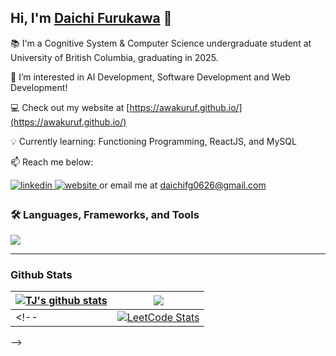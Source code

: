 ## Hi, I'm [Daichi Furukawa](https://awakuruf.github.io/) 👋

📚 I'm a Cognitive System & Computer Science undergraduate student at University of British Columbia, graduating in 2025.

👀 I’m interested in AI Development, Software Development and Web Development!

💻 Check out my website at [https://awakuruf.github.io/](https://awakuruf.github.io/)

💡 Currently learning: Functioning Programming, ReactJS, and MySQL

📫 Reach me below:
<div align="left">
<a href="https://www.linkedin.com/in/daichi-furukawa-588677233/" target="_blank">
  <img src=https://img.shields.io/badge/linkedin-%231E77B5.svg?&style=for-the-badge&logo=linkedin&logoColor=white alt=linkedin style="margin-bottom: 5px;" />
</a>
<a href="https://awakuruf.github.io/" target="_blank">
  <img src=https://img.shields.io/badge/website-000000?style=for-the-badge&logo=About.me&logoColor=white alt=website style="margin-bottom: 5px;" />
</a> or email me at <a href="mailto:daichifg0626@gmail.com" target="_blank">daichifg0626@gmail.com</a>

### :hammer_and_wrench: Languages, Frameworks, and Tools
  <a href="https://skillicons.dev">
    <img src="https://skillicons.dev/icons?i=scala,py,cpp,js,ts,html,css,react,materialui,nodejs,mysql,git&theme=light" />
  </a>

<!-- ---  -->
<!-- ### :hammer_and_wrench: Frameworks and Tools : -->

<!-- </div>
  <a href="https://skillicons.dev">
    <img src="https://skillicons.dev/icons?i=react,redux,materialui,nodejs,mysql,gcp,git&theme=light" />
  </a>   -->
  
<!-- ## Tools and Technologies
  
 <p align="center">
  <a href="https://skillicons.dev">
    <img src="https://skillicons.dev/icons?i=mysql,gcp,git&theme=light" />
  </a>
</p> -->

---
### Github Stats  
| <a href="https://github.com/Awakuruf"><img align="center" src="https://github-readme-stats.vercel.app/api?username=Awakuruf&show_icons=true&include_all_commits=true&count_private=false&title_color=FF5F05&text_color=13294B&icon_color=009FD4&bg_color=F8FAFC&hide_border=false" alt="TJ's github stats" /></a> | <a href="https://github.com/Awakuruf"><img align="center" src="https://github-readme-stats.vercel.app/api/top-langs/?username=Awakuruf&layout=compact&title_color=FF5F05&text_color=13294B&icon_color=009FD4&bg_color=F8FAFC&hide_border=false&langs_count=7&locale=en&hide=CSS,SCSS" /></a> |
| ------------- | ------------- |  
<!-- | <a href="https://leetcode.com/daichifr/">![LeetCode Stats](https://leetcard.jacoblin.cool/daichifr?theme=light&font=Fira%20Code&ext=heatmap) | <div align="center"><h3>Goals for 15 August 2023</h3><h4>Easy / Medium / Hard</h4><p>100 / 150 / 25</p></div>|
 -->

